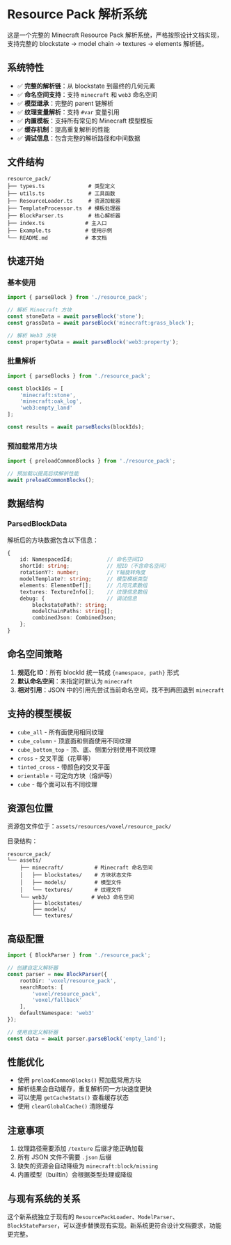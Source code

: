 # Resource Pack 解析系统

这是一个完整的 Minecraft Resource Pack 解析系统，严格按照设计文档实现，支持完整的 blockstate → model chain → textures → elements 解析链。

## 系统特性

- ✅ **完整的解析链**：从 blockstate 到最终的几何元素
- ✅ **命名空间支持**：支持 `minecraft` 和 `web3` 命名空间
- ✅ **模型继承**：完整的 parent 链解析
- ✅ **纹理变量解析**：支持 `#var` 变量引用
- ✅ **内置模板**：支持所有常见的 Minecraft 模型模板
- ✅ **缓存机制**：提高重复解析的性能
- ✅ **调试信息**：包含完整的解析路径和中间数据

## 文件结构

```
resource_pack/
├── types.ts              # 类型定义
├── utils.ts              # 工具函数
├── ResourceLoader.ts     # 资源加载器
├── TemplateProcessor.ts  # 模板处理器
├── BlockParser.ts        # 核心解析器
├── index.ts             # 主入口
├── Example.ts           # 使用示例
└── README.md            # 本文档
```

## 快速开始

### 基本使用

```typescript
import { parseBlock } from './resource_pack';

// 解析 Minecraft 方块
const stoneData = await parseBlock('stone');
const grassData = await parseBlock('minecraft:grass_block');

// 解析 Web3 方块
const propertyData = await parseBlock('web3:property');
```

### 批量解析

```typescript
import { parseBlocks } from './resource_pack';

const blockIds = [
    'minecraft:stone',
    'minecraft:oak_log',
    'web3:empty_land'
];

const results = await parseBlocks(blockIds);
```

### 预加载常用方块

```typescript
import { preloadCommonBlocks } from './resource_pack';

// 预加载以提高后续解析性能
await preloadCommonBlocks();
```

## 数据结构

### ParsedBlockData

解析后的方块数据包含以下信息：

```typescript
{
    id: NamespacedId;           // 命名空间ID
    shortId: string;            // 短ID（不含命名空间）
    rotationY?: number;         // Y轴旋转角度
    modelTemplate?: string;     // 模型模板类型
    elements: ElementDef[];     // 几何元素数组
    textures: TextureInfo[];    // 纹理信息数组
    debug: {                    // 调试信息
        blockstatePath?: string;
        modelChainPaths: string[];
        combinedJson: CombinedJson;
    };
}
```

## 命名空间策略

1. **规范化 ID**：所有 blockId 统一转成 `{namespace, path}` 形式
2. **默认命名空间**：未指定时默认为 `minecraft`
3. **相对引用**：JSON 中的引用先尝试当前命名空间，找不到再回退到 `minecraft`

## 支持的模型模板

- `cube_all` - 所有面使用相同纹理
- `cube_column` - 顶底面和侧面使用不同纹理
- `cube_bottom_top` - 顶、底、侧面分别使用不同纹理
- `cross` - 交叉平面（花草等）
- `tinted_cross` - 带颜色的交叉平面
- `orientable` - 可定向方块（熔炉等）
- `cube` - 每个面可以有不同纹理

## 资源包位置

资源包文件位于：`assets/resources/voxel/resource_pack/`

目录结构：
```
resource_pack/
└── assets/
    ├── minecraft/          # Minecraft 命名空间
    │   ├── blockstates/    # 方块状态文件
    │   ├── models/         # 模型文件
    │   └── textures/       # 纹理文件
    └── web3/              # Web3 命名空间
        ├── blockstates/
        ├── models/
        └── textures/
```

## 高级配置

```typescript
import { BlockParser } from './resource_pack';

// 创建自定义解析器
const parser = new BlockParser({
    rootDir: 'voxel/resource_pack',
    searchRoots: [
        'voxel/resource_pack',
        'voxel/fallback'
    ],
    defaultNamespace: 'web3'
});

// 使用自定义解析器
const data = await parser.parseBlock('empty_land');
```

## 性能优化

- 使用 `preloadCommonBlocks()` 预加载常用方块
- 解析结果会自动缓存，重复解析同一方块速度更快
- 可以使用 `getCacheStats()` 查看缓存状态
- 使用 `clearGlobalCache()` 清除缓存

## 注意事项

1. 纹理路径需要添加 `/texture` 后缀才能正确加载
2. 所有 JSON 文件不需要 `.json` 后缀
3. 缺失的资源会自动降级为 `minecraft:block/missing`
4. 内置模型（builtin）会根据类型处理或降级

## 与现有系统的关系

这个新系统独立于现有的 `ResourcePackLoader`、`ModelParser`、`BlockStateParser`，可以逐步替换现有实现。新系统更符合设计文档要求，功能更完整。